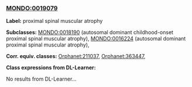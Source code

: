 
### [MONDO:0019079](http://purl.obolibrary.org/obo/MONDO_0019079)
**Label:** proximal spinal muscular atrophy

**Subclasses:** [MONDO:0018190](http://purl.obolibrary.org/obo/MONDO_0018190) (autosomal dominant childhood-onset proximal spinal muscular atrophy), [MONDO:0016224](http://purl.obolibrary.org/obo/MONDO_0016224) (autosomal dominant proximal spinal muscular atrophy), 

**Corr. equiv. classes:** [Orphanet:211037](http://www.orpha.net/ORDO/Orphanet_211037), [Orphanet:363447](http://www.orpha.net/ORDO/Orphanet_363447), 

**Class expressions from DL-Learner:**

No results from DL-Learner...




